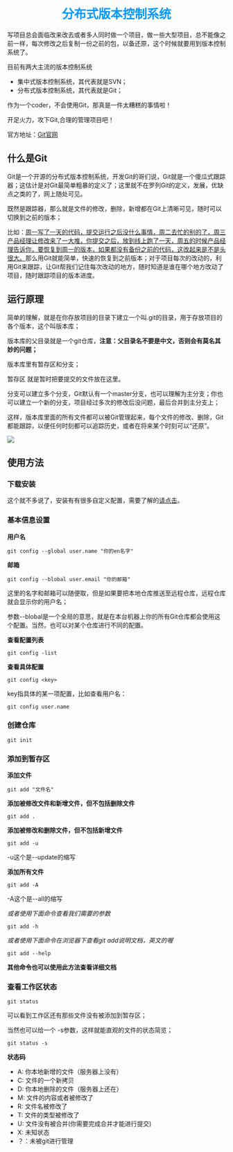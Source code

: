 #  <font color=#0099ff><center>分布式版本控制系统</center></font>

写项目总会面临改来改去或者多人同时做一个项目，做一些大型项目，总不能像之前一样，每次修改之后复制一份之前的包，以备还原，这个时候就要用到版本控制系统了。

目前有两大主流的版本控制系统

- 集中式版本控制系统，其代表就是SVN；
- 分布式版本控制系统，其代表就是Git；

作为一个coder，不会使用Git，那真是一件太糟糕的事情啦！

开足火力，攻下Git,合理的管理项目吧！

官方地址：[Git官网](https://git-scm.com/)



## 什么是Git

Git是一个开源的分布式版本控制系统，开发Git的哥们说，Git就是一个傻瓜式跟踪器；这估计是对Git最简单粗暴的定义了；这里就不在罗列Git的定义，发展，优缺点之类的了，网上随处可见。

既然是跟踪器，那么就是文件的修改，删除，新增都在Git上清晰可见，随时可以切换到之前的版本；

比如：<u>周一写了一天的代码，提交运行之后没什么事情，周二去忙的别的了，周三产品经理让修改来了一大堆，你提交之后，放到线上跑了一天，周五的时候产品经理告诉你，要恢复到周一的版本，如果都没有备份之前的代码，这改起来是不是头很大。</u>那么用Git就能简单，快速的恢复到之前版本；对于项目每次的改动的，利用Git来跟踪，让Git帮我们记住每次改动的地方，随时知道是谁在哪个地方改动了项目，随时跟踪项目的版本进度。

## 运行原理

简单的理解，就是在你存放项目的目录下建立一个叫.git的目录，用于存放项目的各个版本，这个叫版本库；

版本库的父目录就是一个git仓库，**注意：父目录名不要是中文，否则会有莫名其妙的问题；**

版本库里有暂存区和分支；

暂存区 就是暂时把要提交的文件放在这里。

分支可以建立多个分支，Git默认有一个master分支，也可以理解为主分支；你也可以建立一个新的分支，项目经过多次的修改后没问题，最后合并到主分支上；

这样，版本库里面的所有文件都可以被Git管理起来，每个文件的修改、删除，Git都能跟踪，以便任何时刻都可以追踪历史，或者在将来某个时刻可以“还原”。

![](../images/git1.jpg)

## 使用方法

### 下载安装

这个就不多说了，安装有有很多自定义配置，需要了解的[请点击](https://github.com/xiezongnan/Summarize/blob/master/git/Git_Setup.md)。

### 基本信息设置

**用户名**

```
git config --global user.name "你的en名字"
```



**邮箱**

```
git config --blobal user.email "你的邮箱"
```

这里的名字和邮箱可以随便取，但是如果要把本地仓库推送至远程仓库，远程仓库就会显示你的用户名；

参数--blobal是一个全局的意思，就是在本台机器上你的所有Git仓库都会使用这个配置。当然，也可以对某个仓库进行不同的配置。



**查看配置列表**

```
git config -list
```



**查看具体配置**

```
git config <key>
```

key指具体的某一项配置，比如查看用户名：

```
git config user.name
```



### 创建仓库

```
git init
```

### 添加到暂存区

**添加文件**

```
git add "文件名"
```

**添加被修改文件和新增文件，但不包括删除文件**

```
git add .
```

**添加被修改和删除文件，但不包括新增文件**

```
git add -u
```

-u这个是--update的缩写

**添加所有文件**

```
git add -A
```

-A这个是--all的缩写

*或者使用下面命令查看我们需要的参数*

```
git add -h 
```

*或者使用下面命令在浏览器下查看git add说明文档，英文的喔*

```
git add --help
```

**其他命令也可以使用此方法查看详细文档**



### 查看工作区状态

```
git status
```

可以看到工作区还有那些文件没有被添加到暂存区；

当然也可以给一个 -s参数，这样就能直观的文件的状态简览；

```
git status -s
```

**状态码**

- A: 你本地新增的文件（服务器上没有）
- C: 文件的一个新拷贝
-  D: 你本地删除的文件（服务器上还在）
-  M: 文件的内容或者被修改了
- R: 文件名被修改了
- T: 文件的类型被修改了
- U: 文件没有被合并(你需要完成合并才能进行提交)
-  X: 未知状态
- ？：未被git进行管理